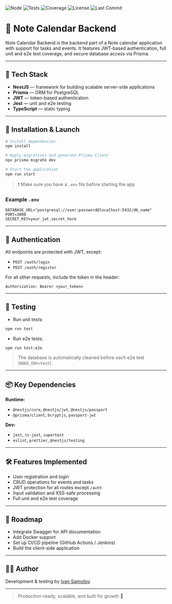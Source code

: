 ![Node](https://img.shields.io/badge/node-%3E%3D18.0.0-green)
![Tests](https://img.shields.io/badge/tests-passing-brightgreen)
![Coverage](https://img.shields.io/badge/coverage-100%25-brightgreen)
![License](https://img.shields.io/github/license/ivansamoyloff/note-calendar-backend)
![Last Commit](https://img.shields.io/github/last-commit/ivansamoyloff/note-calendar-backend)

# 📘 Note Calendar Backend

Note Calendar Backend is the backend part of a Note calendar application with support for tasks and events. It features JWT-based authentication, full unit and e2e test coverage, and secure database access via Prisma.

---

## 🚀 Tech Stack

- **NestJS** — framework for building scalable server-side applications
- **Prisma** — ORM for PostgreSQL
- **JWT** — token-based authentication
- **Jest** — unit and e2e testing
- **TypeScript** — static typing

---

## 📂 Installation & Launch

```bash
# Install dependencies
npm install

# Apply migrations and generate Prisma Client
npx prisma migrate dev

# Start the application
npm run start
```

> ❗ Make sure you have a `.env` file before starting the app

### Example `.env`
```env
DATABASE_URL="postgresql://user:password@localhost:5432/db_name"
PORT=3000
SECRET_KEY=your_jwt_secret_here
```

---

## 🔐 Authentication

All endpoints are protected with JWT, except:
- `POST /auth/login`
- `POST /auth/register`

For all other requests, include the token in the header:
```http
Authorization: Bearer <your_token>
```

---

## 🧪 Testing

- Run unit tests:
```bash
npm run test
```

- Run e2e tests:
```bash
npm run test:e2e
```

> The database is automatically cleaned before each e2e test (`NODE_ENV=test`).

---

## 📦 Key Dependencies

**Runtime:**
- `@nestjs/core`, `@nestjs/jwt`, `@nestjs/passport`
- `@prisma/client`, `bcryptjs`, `passport-jwt`

**Dev:**
- `jest`, `ts-jest`, `supertest`
- `eslint`, `prettier`, `@nestjs/testing`

---

## 🛠 Features Implemented

- User registration and login
- CRUD operations for events and tasks
- JWT protection for all routes except `/auth`
- Input validation and XSS-safe processing
- Full unit and e2e test coverage

---

## 🔧 Roadmap

- Integrate Swagger for API documentation
- Add Docker support
- Set up CI/CD pipeline (GitHub Actions / Jenkins)
- Build the client-side application

---

## 🧑‍💻 Author

Development & testing by [Ivan Samoilov](https://github.com/ivansamoyloff)

---

> Production-ready, scalable, and built for growth 💪

